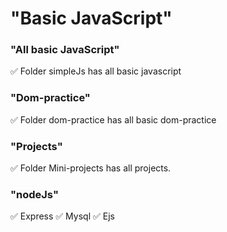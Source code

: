 # "Basic JavaScript"

### "All basic JavaScript"

✅ Folder simpleJs has all basic javascript

### "Dom-practice"

✅ Folder dom-practice has all basic dom-practice

### "Projects"

✅ Folder Mini-projects has all projects.

### "nodeJs"

✅ Express
✅ Mysql
✅ Ejs
